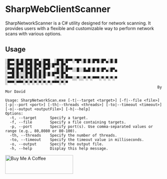# SharpWebClientScanner
SharpNetworkScanner is a C# utility designed for network scanning. It provides users with a flexible and customizable way to perform network scans with various options.
## Usage
```
░█▀▀░█░█░█▀█░█▀▄░█▀█  ░█▀█░█▀▀░▀█▀░█░█░█▀█░█▀▄░█░█  ░█▀▀░█▀▀░█▀█░█▀█░█▀█░█▀▀░█▀▄
░▀▀█░█▀█░█▀█░█▀▄░█▀▀  ░█░█░█▀▀░░█░░█▄█░█░█░█▀▄░█▀▄  ░▀▀█░█░░░█▀█░█░█░█░█░█▀▀░█▀▄
░▀▀▀░▀░▀░▀░▀░▀░▀░▀    ░▀░▀░▀▀▀░░▀░░▀░▀░▀▀▀░▀░▀░▀░▀  ░▀▀▀░▀▀▀░▀░▀░▀░▀░▀░▀░▀▀▀░▀░▀
                                                                    By Mor David

Usage: SharpNetworkScan.exe [-t|--target <target>] [-f|--file <file>] [-p|--port <port>] [-th|--threads <threads>] [-to|--timeout <timeout>] [-o|--output <outputFile>] [-h|--help]
Options:
  -t, --target      Specify a target.
  -f, --file        Specify a file containing targets.
  -p, --port        Specify port(s). Use comma-separated values or range (e.g., 80,8080 or 80-100).
  -th, --threads    Specify the number of threads.
  -to, --timeout    Specify the timeout value in milliseconds.
  -o, --output      Specify the output file.
  -h, --help        Display this help message.
```

<a href="https://www.buymeacoffee.com/m0rd4vid" target="_blank"><img src="https://cdn.buymeacoffee.com/buttons/v2/default-yellow.png" alt="Buy Me A Coffee" style="height: 60px !important;width: 217px !important;" ></a>